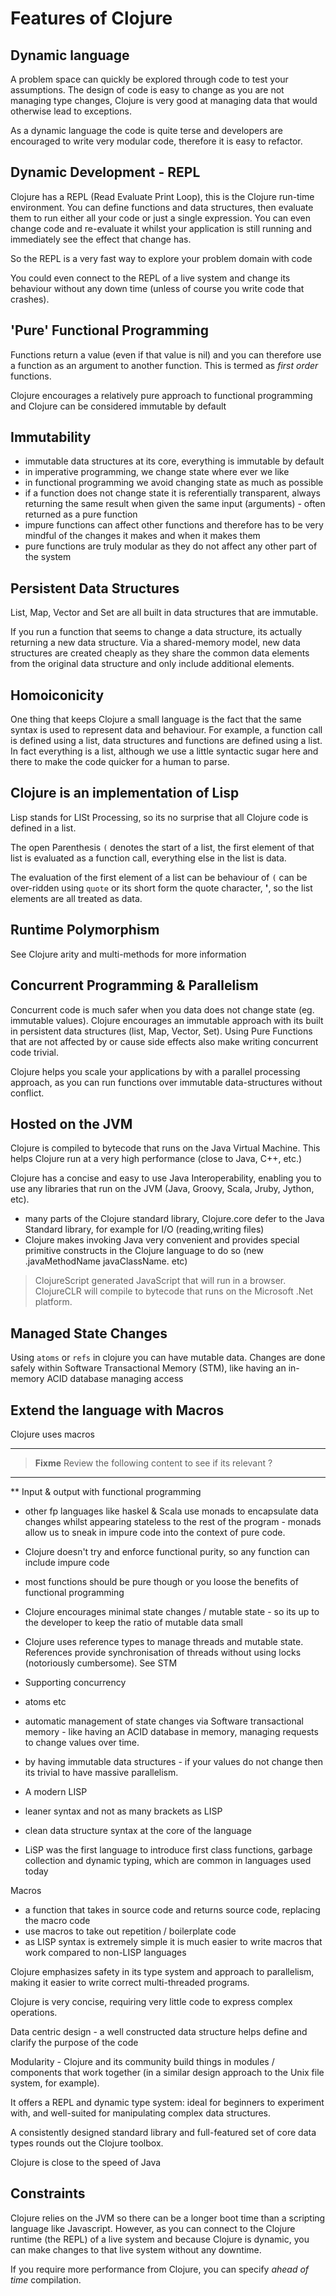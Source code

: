 # Features of Clojure

## Dynamic language

  A problem space can quickly be explored through code to test your assumptions.  The design of code is easy to change as you are not managing type changes, Clojure is very good at managing data that would otherwise lead to exceptions.

  As a dynamic language the code is quite terse and developers are encouraged to write very modular code, therefore it is easy to refactor.

## Dynamic Development - REPL

  Clojure has a REPL (Read Evaluate Print Loop), this is the Clojure run-time environment.  You can define functions and data structures, then evaluate them to run either all your code or just a single expression.  You can even change code and re-evaluate it whilst your application is still running and immediately see the effect that change has.

  So the REPL is a very fast way to explore your problem domain with code

  You could even connect to the REPL of a live system and change its behaviour without any down time (unless of course you write code that crashes).

## 'Pure' Functional Programming

  Functions return a value (even if that value is nil) and you can therefore use a function as an argument to another function.  This is termed as _first order_ functions.

  Clojure encourages a relatively pure approach to functional programming and Clojure can be considered immutable by default

## Immutability

- immutable data structures at its core, everything is immutable by default
- in imperative programming, we change state where ever we like
- in functional programming we avoid changing state as much as possible
- if a function does not change state it is referentially transparent, always returning the same result when given the same input (arguments) - often returned as a pure function
- impure functions can affect other functions and therefore has to be very mindful of the changes it makes and when it makes them
- pure functions are truly modular as they do not affect any other part of the system

## Persistent Data Structures

  List, Map, Vector and Set are all built in data structures that are immutable.

  If you run a function that seems to change a data structure, its actually returning a new data structure.  Via a shared-memory model, new data structures are created cheaply as they share the common data elements from the original data structure and only include additional elements.

## Homoiconicity

  One thing that keeps Clojure a small language is the fact that the same syntax is used to represent data and behaviour.  For example, a function call is defined using a list, data structures and functions are defined using a list.  In fact everything is a list, although we use a little syntactic sugar here and there to make the code quicker for a human to parse.

## Clojure is an implementation of Lisp

  Lisp stands for LISt Processing, so its no surprise that all Clojure code is defined in a list.

  The open Parenthesis `(` denotes the start of a list, the first element of that list is evaluated as a function call, everything else in the list is data.

  The evaluation of the first element of a list can be behaviour of `(` can be over-ridden using `quote` or its short form the quote character, **'**, so the list elements are all treated as data.

## Runtime Polymorphism

  See Clojure arity and multi-methods for more information

## Concurrent Programming & Parallelism

  Concurrent code is much safer when you data does not change state (eg. immutable values).  Clojure encourages an immutable approach with its built in persistent data structures (list, Map, Vector, Set).  Using Pure Functions that are not affected by or cause side effects also make writing concurrent code trivial.

  Clojure helps you scale your applications by with a parallel processing approach, as you can run functions over immutable data-structures without conflict.

## Hosted on the JVM

  Clojure is compiled to bytecode that runs on the Java Virtual Machine.  This helps Clojure run at a very high performance (close to Java, C++, etc.)

  Clojure has a concise and easy to use Java Interoperability, enabling you to use any libraries that run on the JVM (Java, Groovy, Scala, Jruby, Jython, etc).

- many parts of the Clojure standard library, Clojure.core defer to the Java Standard library, for example for I/O (reading,writing files)
- Clojure makes invoking Java very convenient and provides special primitive constructs in the Clojure language to do so (new .javaMethodName javaClassName. etc)

> ClojureScript generated JavaScript that will run in a browser.  ClojureCLR will compile to bytecode that runs on the Microsoft .Net platform.

## Managed State Changes

  Using `atoms` or `refs` in clojure you can have mutable data.  Changes are done safely within Software Transactional Memory (STM), like having an in-memory ACID database managing access

## Extend the language with Macros

  Clojure uses macros

<hr />

> **Fixme** Review the following content to see if its relevant ?

<hr />

** Input & output with functional programming

- other fp languages like haskel & Scala use monads to encapsulate data changes whilst appearing stateless to the rest of the program - monads allow us to sneak in impure code into the context of pure code.
- Clojure doesn't try and enforce functional purity, so any function can include impure code
- most functions should be pure though or you loose the benefits of functional programming
- Clojure encourages minimal state changes / mutable state - so its up to the developer to keep the ratio of mutable data small
- Clojure uses reference types to manage threads and mutable state.  References provide synchronisation of threads without using locks (notoriously cumbersome).  See STM

- Supporting concurrency

- atoms etc
- automatic management of state changes via Software transactional memory - like having an ACID database in memory, managing requests to change values over time.
- by having immutable data structures - if your values do not change then its trivial to have massive parallelism.

- A modern LISP

- leaner syntax and not as many brackets as LISP
- clean data structure syntax at the core of the language
- LiSP was the first language to introduce first class functions, garbage collection and dynamic typing, which are common in languages used today

Macros

- a function that takes in source code and returns source code, replacing the macro code
- use macros to take out repetition / boilerplate code
- as LISP syntax is extremely simple it is much easier to write macros that work compared to non-LISP languages

Clojure emphasizes safety in its type system and approach to parallelism, making it easier to write correct multi-threaded programs.

Clojure is very concise, requiring very little code to express complex operations.

Data centric design - a well constructed data structure helps define and clarify the purpose of the code

Modularity - Clojure and its community build things in modules / components that work together (in a similar design approach to the Unix file system, for example).

It offers a REPL and dynamic type system: ideal for beginners to experiment with, and well-suited for manipulating complex data structures.

A consistently designed standard library and full-featured set of core data types rounds out the Clojure toolbox.

Clojure is close to the speed of Java

## Constraints

Clojure relies on the JVM so there can be a longer boot time than a scripting language like Javascript.  However, as you can connect to the Clojure runtime (the REPL) of a live system and because Clojure is dynamic, you can make changes to that live system without any downtime.

If you require more performance from Clojure, you can specify _ahead of time_ compilation.
